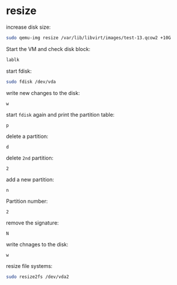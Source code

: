 # resize

increase disk size:
```bash
sudo qemu-img resize /var/lib/libvirt/images/test-13.qcow2 +10G
```

Start the VM and check disk block:
```bash
lablk
```

start fdisk:
```bash
sudo fdisk /dev/vda
```

write new changes to the disk:
```
w
```

start `fdisk` again and print the partition table:
```
p
```

delete a partition:
```
d
```

delete `2nd` partition:
```
2
```

add a new partition:
```
n
```

Partition number:
```
2
```

remove the signature:
```
N
```

write chnages to the disk:
```
w
```

resize file systems:
```bash
sudo resize2fs /dev/vda2
```
